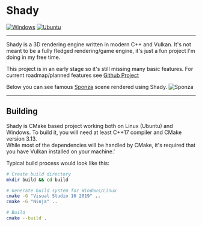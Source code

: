 # Shady
[![Windows](https://github.com/JacobDomagala/Shady/actions/workflows/windows.yml/badge.svg)](https://github.com/JacobDomagala/Shady/actions/workflows/windows.yml)
[![Ubuntu](https://github.com/JacobDomagala/Shady/actions/workflows/ubuntu.yml/badge.svg)](https://github.com/JacobDomagala/Shady/actions/workflows/ubuntu.yml)

------------------------------------------------------------

Shady is a 3D rendering engine written in modern C++ and Vulkan. It's not meant to be a fully fledged rendering/game engine, it's just a fun project I'm doing in my free time. </br>

This project is in an early stage so it's still missing many basic features. For current roadmap/planned features see [Github Project](https://github.com/JacobDomagala/Shady/projects/2) </br>

Below you can see famous [Sponza](https://en.wikipedia.org/wiki/Sponza_Palace) scene rendered using Shady.
![Sponza](https://github.com/JacobDomagala/Shady/wiki/screenshot_vulkan.PNG)

------------------------------------------------------------
## Building

Shady is CMake based project working both on Linux (Ubuntu) and Windows. To build it, you will need at least C++17 compiler and CMake version 3.13. </br>
While most of the dependencies will be handled by CMake, it's required that you have Vulkan installed on your machine.'

Typical build process would look like this:
```bash
# Create build directory
mkdir build && cd build

# Generate build system for Windows/Linux
cmake -G "Visual Studio 16 2019" ..
cmake -G "Ninja" ..

# Build
cmake --build .
```
